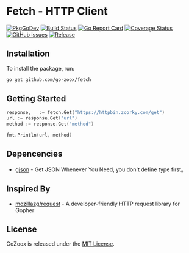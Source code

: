 # Fetch - HTTP Client

[![PkgGoDev](https://pkg.go.dev/badge/github.com/go-zoox/fetch)](https://pkg.go.dev/github.com/go-zoox/fetch)
[![Build Status](https://github.com/go-zoox/fetch/actions/workflows/ci.yml/badge.svg?branch=master)](https://github.com/go-zoox/fetch/actions/workflows/ci.yml)
[![Go Report Card](https://goreportcard.com/badge/github.com/go-zoox/fetch)](https://goreportcard.com/report/github.com/go-zoox/fetch)
[![Coverage Status](https://coveralls.io/repos/github/go-zoox/fetch/badge.svg?branch=master)](https://coveralls.io/github/go-zoox/fetch?branch=master)
[![GitHub issues](https://img.shields.io/github/issues/go-zoox/fetch.svg)](https://github.com/go-zoox/fetch/issues)
[![Release](https://img.shields.io/github/tag/go-zoox/fetch.svg?label=Release)](https://github.com/go-zoox/fetch/releases)

## Installation

To install the package, run:

```bash
go get github.com/go-zoox/fetch
```

## Getting Started

```go
response, _ := fetch.Get("https://httpbin.zcorky.com/get")
url := response.Get("url")
method := response.Get("method")

fmt.Println(url, method)
```

## Depencencies

- [gjson](github.com/tidwall/gjson) - Get JSON Whenever You Need, you don't
  define type first。

## Inspired By

- [mozillazg/request](https://github.com/mozillazg/request) - A
  developer-friendly HTTP request library for Gopher

## License

GoZoox is released under the [MIT License](./LICENSE).
